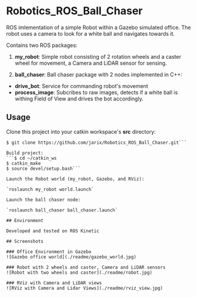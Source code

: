 # Robotics_ROS_Ball_Chaser

ROS imlementation of a simple Robot within a Gazebo simulated office.  The robot uses
a camera to look for a white ball and navigates towards it.

Contains two ROS packages:
1. **my_robot**:  Simple robot consisting of 2 rotation wheels and a caster wheel for movement, a Camera and LiDAR sensor for sensing.

2. **ball_chaser**:  Ball chaser package with 2 nodes implemented in C++:
- **drive_bot**:  Service for commanding robot's movement
- **process_image**:  Subcribes to raw images, detects if a white ball is withing Field of View and drives the bot accordingly.

## Usage

Clone this project into your catkin workspace's **src** directory:
```$ cd ~/catkin_ws/src
$ git clone https://github.com/jarix/Robotics_ROS_Ball_Chaser.git```

Build project:
```$ cd ~/catkin_ws
$ catkin_make
$ source devel/setup.bash```

Launch the Robot world (my_robot, Gazebo, and RViz):

`roslaunch my_robot world.launch`

Launch the ball chaser node:

`roslaunch ball_chaser ball_chaser.launch`

## Environment

Developed and tested on ROS Kinetic

## Screenshots

### Office Environment in Gazebo
![Gazebo office world](./readme/gazebo_world.jpg)

### Robot with 2 wheels and caster, Camera and LiDAR sensors
![Robot with two wheels and caster](./readme/robot.jpg)

### RViz with Camera and LiDAR views
![RViz with Camera and Lidar Views](./readme/rviz_view.jpg)
